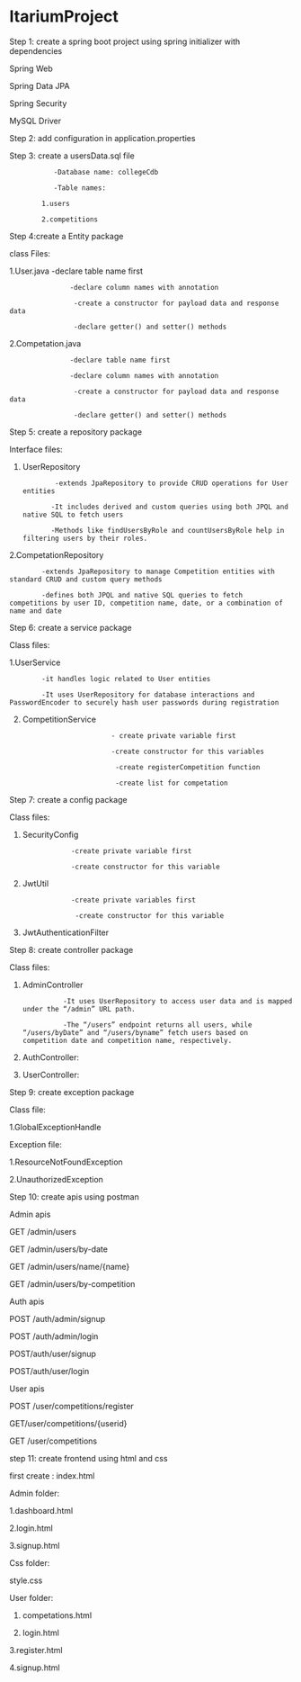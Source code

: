 # ItariumProject

Step 1: create a spring boot project using spring initializer with dependencies

Spring Web

Spring Data JPA

Spring Security

MySQL Driver

Step 2: add configuration in application.properties

Step 3: create a usersData.sql file 

               -Database name: collegeCdb
            
               -Table names: 
            
            1.users
            
            2.competitions
                          
Step 4:create a Entity package

class Files:

 1.User.java
                    -declare table name first
                    
                   -declare column names with annotation
                   
                    -create a constructor for payload data and response data 
                    
                    -declare getter() and setter() methods
                    
 2.Competation.java
 
                   -declare table name first
                   
                   -declare column names with annotation
                   
                    -create a constructor for payload data and response data 
                    
                    -declare getter() and setter() methods

Step 5: create a repository package

Interface files: 

1.	UserRepository

                -extends JpaRepository to provide CRUD operations for User entities

               -It includes derived and custom queries using both JPQL and native SQL to fetch users

               -Methods like findUsersByRole and countUsersByRole help in filtering users by their roles.

2.CompetationRepository

            -extends JpaRepository to manage Competition entities with standard CRUD and custom query methods

            -defines both JPQL and native SQL queries to fetch competitions by user ID, competition name, date, or a combination of name and date

Step 6: create a service package

Class files: 

1.UserService

            -it handles logic related to User entities

            -It uses UserRepository for database interactions and PasswordEncoder to securely hash user passwords during registration

 2. CompetitionService
    
                              - create private variable first
    
                              -create constructor for this variables
    
                               -create registerCompetition function
    
                               -create list for competation

Step 7: create a config package 

Class files:

 1. SecurityConfig
    
                    -create private variable first
    
                    -create constructor for this variable
    
 2. JwtUtil
    
                    -create private variables first
    
                     -create constructor for this variable
    
 3. JwtAuthenticationFilter

Step 8: create controller package

Class files: 

1. AdminController
   
                 -It uses UserRepository to access user data and is mapped under the “/admin” URL path.

                 -The “/users” endpoint returns all users, while “/users/byDate” and “/users/byname” fetch users based on competition date and competition name, respectively.
 
2. AuthController:
               
3. UserController:
   
Step 9: create exception package

Class file:

1.GlobalExceptionHandle

Exception file:

1.ResourceNotFoundException

2.UnauthorizedException

Step 10: create apis using postman

Admin apis

  GET /admin/users
  
  GET /admin/users/by-date
  
  GET /admin/users/name/{name}
  
  GET /admin/users/by-competition

Auth apis

  POST /auth/admin/signup
  
  POST /auth/admin/login
  
  POST/auth/user/signup
  
  POST/auth/user/login
  
User apis

  POST /user/competitions/register
  
  GET/user/competitions/{userid}
  
  GET /user/competitions

step 11: create frontend using html and css 

first create : index.html

Admin folder:

1.dashboard.html

2.login.html

3.signup.html

Css folder:

style.css

User folder:

1. competations.html

2. login.html

3.register.html

4.signup.html
